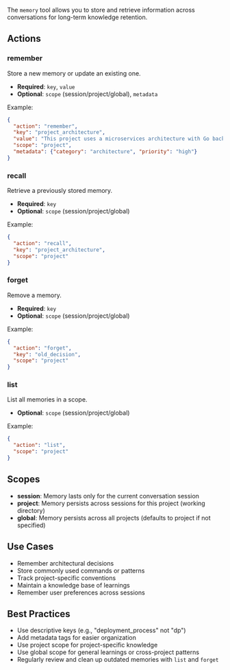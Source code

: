 The `memory` tool allows you to store and retrieve information across conversations for long-term knowledge retention.

## Actions

### remember
Store a new memory or update an existing one.
- **Required**: `key`, `value`
- **Optional**: `scope` (session/project/global), `metadata`

Example:
```json
{
  "action": "remember",
  "key": "project_architecture",
  "value": "This project uses a microservices architecture with Go backend and React frontend",
  "scope": "project",
  "metadata": {"category": "architecture", "priority": "high"}
}
```

### recall
Retrieve a previously stored memory.
- **Required**: `key`
- **Optional**: `scope` (session/project/global)

Example:
```json
{
  "action": "recall",
  "key": "project_architecture",
  "scope": "project"
}
```

### forget
Remove a memory.
- **Required**: `key`
- **Optional**: `scope` (session/project/global)

Example:
```json
{
  "action": "forget",
  "key": "old_decision",
  "scope": "project"
}
```

### list
List all memories in a scope.
- **Optional**: `scope` (session/project/global)

Example:
```json
{
  "action": "list",
  "scope": "project"
}
```

## Scopes

- **session**: Memory lasts only for the current conversation session
- **project**: Memory persists across sessions for this project (working directory)
- **global**: Memory persists across all projects (defaults to project if not specified)

## Use Cases

- Remember architectural decisions
- Store commonly used commands or patterns
- Track project-specific conventions
- Maintain a knowledge base of learnings
- Remember user preferences across sessions

## Best Practices

- Use descriptive keys (e.g., "deployment_process" not "dp")
- Add metadata tags for easier organization
- Use project scope for project-specific knowledge
- Use global scope for general learnings or cross-project patterns
- Regularly review and clean up outdated memories with `list` and `forget`
